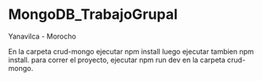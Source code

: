 # MongoDB_TrabajoGrupal
Yanavilca - Morocho

En la carpeta crud-mongo 
ejecutar npm install
luego ejecutar tambien npm install.
para correr el proyecto, ejecutar npm run dev en la carpeta crud-mongo.
